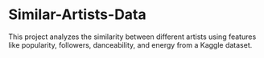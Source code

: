 # Similar-Artists-Data
This project analyzes the similarity between different artists using features like popularity, followers, danceability, and energy from a Kaggle dataset.
